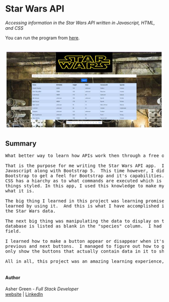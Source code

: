 # **Star Wars API**

*Accessing information in the Star Wars API written in Javascript, HTML, and CSS*

You can run the program from [here](https://63df0376955c2d0c34ae0ba1--silly-brigadeiros-d326dd.netlify.app/).
<br /><br />

![screenshot](/src/images/screenshot.jpg/)

## **Summary**

<pre>
What better way to learn how APIs work then through a free open source API such as the Star Wars API?

That is the purpose for me writing the Star Wars API app.  I continued my education with React and
Javascript along with Bootstrap 5.  This time however, I didn't use much CSS.  I just used strictly
Bootstrap to get a feel for Bootstrap and it's capabilities.  I learned from my last project that the
CSS has a hiarchy as to what commands are executed which is why I had so much trouble getting
things styled. In this app, I used this knowledge to make my life easier and turn the app into
what it is.

The big thing I learned in this project was learning promises.  Promises are a complicated concept best
learned by using it.  And this is what I have accomplished in project.  I used Axios library to access
the Star Wars data.

The next big thing was manipulating the data to display on the screen.  For example, each human in the
database is listed as blank in the "species" column.  I had to add the "Human" word to replace the blank
field.

I learned how to make a button appear or disappear when it's needed, which is what I did for the
previous and next buttons.  I managed to figure out how to get the page navigation bar at the bottom to
only show the buttons that actually contain data in it to show.

All in all, this project was an amazing learning experience, and I enjoyed every minute of it.  

</pre>

#### **Author**

Asher Green - *Full Stack Developer* \
[website](http://ashergreen.ca) | [LinkedIn](https://www.linkedin.com/in/asher-green-6a96551/)

